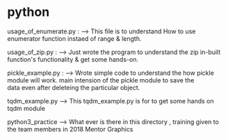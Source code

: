 # python
usage_of_enumerate.py : --> This file is to understand How to use enumerator function instaed of range & length.

usage_of_zip.py :   --> Just wrote the program to understand the zip in-built function's functionality & get some hands-on.

pickle_example.py : --> Wrote simple code to understand the how pickle module will work. main intension of the pickle module to save the  
                        data even after deleteing the particular object.


tqdm_example.py  -->    This tqdm_example.py  is for to get some hands on tqdm module

python3_practice  --> What ever is there in this directory , training given to the team members in 2018 Mentor Graphics
